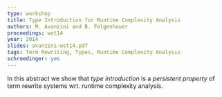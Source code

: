 ```yaml
---
type: workshop
title: Type Introduction for Runtime Complexity Analysis
authors: M. Avanzini and B. Felgenhauer
proceedings: wst14
year: 2014
slides: avanzini-wst14.pdf
tags: Term Rewriting, Types, Runtime Complexity Analysis
schroedinger: yes
---
```


In this abstract we show that *type introduction* is a *persistent property* of term
rewrite systems wrt. runtime complexity analysis.
